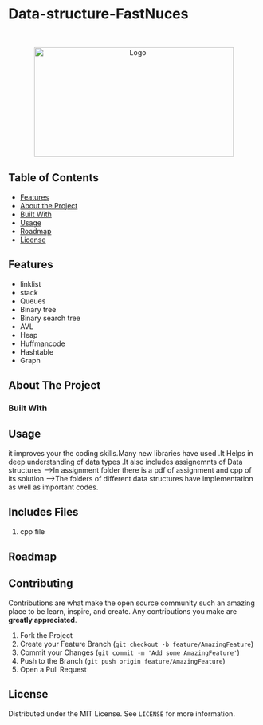 # Data-structure-FastNuces 


<br />
<p align="center">
    <img src="https://nu.insigniails.com/Library/images/customize/064a6abd279543b3826b68634e4a2492.png" alt="Logo" width="400" height="220">
  </a>
</p>



<!-- TABLE OF CONTENTS -->
## Table of Contents

* [Features](#features)
* [About the Project](#abouttheproject)
* [Built With](#builtwith)
* [Usage](#usage)
* [Roadmap](#roadmap)
* [License](#license)




## Features

-   linklist
-   stack
-   Queues
-   Binary tree
-   Binary search tree
-   AVL
-   Heap
-   Huffmancode
-   Hashtable
-   Graph



<!-- ABOUT THE PROJECT -->
## About The Project


### Built With



<!-- GETTING STARTED -->

## Usage

it improves your the coding skills.Many new libraries have used .It Helps in deep understanding of data types .It also includes assignemnts of Data structures 
-->In assignment folder there is a pdf of assignment and cpp of its solution
-->The folders of different data structures have implementation as well as important codes.




## Includes Files
1. cpp file


<!-- ROADMAP -->
## Roadmap

<!-- CONTRIBUTING -->
## Contributing

Contributions are what make the open source community such an amazing place to be learn, inspire, and create. Any contributions you make are **greatly appreciated**.

1. Fork the Project
2. Create your Feature Branch (`git checkout -b feature/AmazingFeature`)
3. Commit your Changes (`git commit -m 'Add some AmazingFeature'`)
4. Push to the Branch (`git push origin feature/AmazingFeature`)
5. Open a Pull Request

<!-- LICENSE -->
## License
Distributed under the MIT License. See `LICENSE` for more information.

